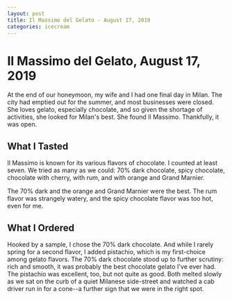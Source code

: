 ```yaml
---
layout: post
title: Il Massimo del Gelato - August 17, 2019
categories: icecream
---
```


# Il Massimo del Gelato, August 17, 2019

At the end of our honeymoon, my wife and I had one final day in Milan. The city had emptied out for the summer, and most businesses were closed. She loves gelato, especially chocolate, and so given the shortage of activities, she looked for Milan's best. She found Il Massimo. Thankfully, it was open.

## What I Tasted

Il Massimo is known for its various flavors of chocolate. I counted at least seven. We tried as many as we could: 70% dark chocolate, spicy chocolate, chocolate with cherry, with rum, and with orange and Grand Marnier.

The 70% dark and the orange and Grand Marnier were the best. The rum flavor was strangely watery, and the spicy chocolate flavor was too hot, even for me.

## What I Ordered

Hooked by a sample, I chose the 70% dark chocolate. And while I rarely spring for a second flavor, I added pistachio, which is my first-choice among gelato flavors. The 70% dark chocolate stood up to further scrutiny: rich and smooth, it was probably the best chocolate gelato I've ever had. The pistachio was excellent, too, but not quite as good. Both melted slowly as we sat on the curb of a quiet Milanese side-street and watched a cab driver run in for a cone--a further sign that we were in the right spot.
